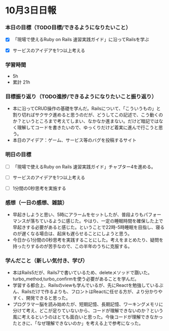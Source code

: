 # 10月3日日報

### **本日の目標（TODO目標/できるようになりたいこと）**
* [x] 「現場で使えるRuby on Rails 速習実践ガイド」に沿ってRailsを学ぶ
* [x] サービスのアイデアを1つ以上考える


### **学習時間**
* 5h
* 累計 21h

### **目標振り返り（TODO進捗/できるようになりたいこと振り返り）**
* 本に沿ってCRUD操作の基礎を学んだ。Railsについて、「こういうもの」と割り切ればサクサク進めると思うのだが、どうしてこの記述で、こう動くのか？というところまで考えてしまい、なかなか進まない。だけど暗記ではなく理解してコードを書きたいので、ゆっくりだけど着実に進んで行こうと思う。
* 本日のアイデア：ゲーム、サービス等のバグを投稿するサイト

### **明日の目標**
* [ ] 「現場で使えるRuby on Rails 速習実践ガイド」チャプター4を進める。
* [ ] サービスのアイデアを1つ以上考える
* [ ] 1分間の0秒思考を実施する


### **感想（一日の感想、雑談）**
* 早起きしようと思い、5時にアラームをセットしたが、普段よりもパフォーマンスが落ちているように感じた。やはり、一定の睡眠時間を確保した上で早起きする必要があると感じた。ということで22時-5時睡眠を目指し、寝るのが遅くなる場合は、起床も遅らせることにしようと思う。
* 今日から1分間の0秒思考を実践することにした。考えをまとめたり、疑問を持ったりするのが苦手なので、この半年のうちに克服する。

### **学んだこと（新しい気付き、学び）**
* 本はRails5だが、Rails7で書いているため、deleteメソッドで躓いた。turbo_method,turbo_confirmを使う必要があることを学んだ。
* 学習する都合上、Railsのviewも学んでいるが、先にReactを勉強しているぶん、Railsだけで作るよりも、フロントはReactに任せる方が、より分かりやすく、開発できると思った。
* プログラマー脳を読み始めたが、短期記憶、長期記憶、ワーキングメモリに分けて考え、どこが足りていないから、コードが理解できないのか？という風に考えるというのはとても面白いと思った。今後コードが理解できなかったときに、「なぜ理解できないのか」を考える上で参考になった。